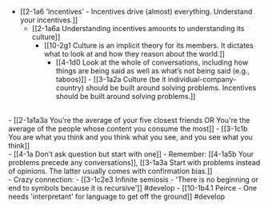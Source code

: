 - [[2-1a6 'Incentives' - Incentives drive (almost) everything. Understand your incentives.]]
  - [[2-1a6a Understanding incentives amounts to understanding its culture]]
    - [[10-2g1 Culture is an implicit theory for its members. It dictates what to look at and how they reason about the world.]]
      - [[4-1d0 Look at the whole of conversations, including how things are being said as well as what’s not being said (e.g., taboos)]]
				- [[3-1a2a Culture (be it individual-company-country) should be built around solving problems. Incentives should be built around solving problems.]]
<br>
- [[2-1a1a3a You're the average of your five closest friends OR You're the average of the people whose content you consume the most]]
  - [[3-1c1b You are what you think and you think what you see, and you see what you think]]
<br>
- [[4-1a Don’t ask question but start with one]]
  - Remember: [[4-1a5b Your problems precede any conversations]], [[3-1a3a Start with problems instead of opinions. The latter usually comes with confirmation bias.]]
<br>
- Crazy connection:
  - [[3-1c2e3 Infinite semiosis - 'There is no beginning or end to symbols because it is recursive']] #develop 
    - [[10-1b4.1 Peirce - One needs 'interpretant' for language to get off the ground]] #develop 